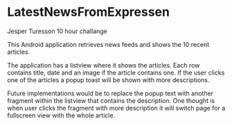 # LatestNewsFromExpressen

Jesper Turesson
10 hour challange

This Android application retrieves news feeds and shows the 10 recent articles.

The application has a listview where it shows the articles. Each row contains title, date and an image if the article contains one.
If the user clicks one of the articles a popup toast will be shown with more descriptions.


Future implementations would be to replace the popup text with another fragment within the listview 
that contains the description. 
One thought is when user clicks the fragment with more description it will switch page for a fullscreen view with the whole article.


